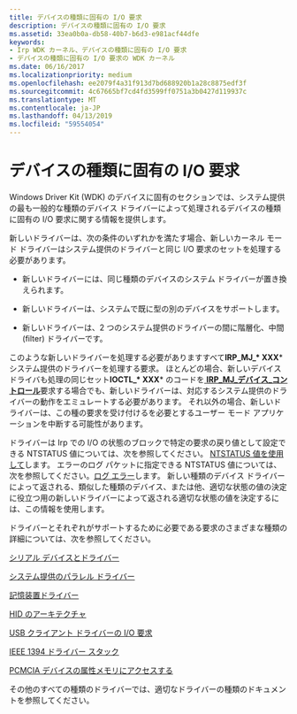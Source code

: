 ```yaml
---
title: デバイスの種類に固有の I/O 要求
description: デバイスの種類に固有の I/O 要求
ms.assetid: 33ea0b0a-db58-40b7-b6d3-e981acf44dfe
keywords:
- Irp WDK カーネル、デバイスの種類に固有の I/O 要求
- デバイスの種類に固有の I/O 要求の WDK カーネル
ms.date: 06/16/2017
ms.localizationpriority: medium
ms.openlocfilehash: ee2079f4a31f913d7bd688920b1a28c8875edf3f
ms.sourcegitcommit: 4c67665bf7cd4fd3599ff0751a3b0427d119937c
ms.translationtype: MT
ms.contentlocale: ja-JP
ms.lasthandoff: 04/13/2019
ms.locfileid: "59554054"
---
```

# <a name="device-type-specific-io-requests"></a>デバイスの種類に固有の I/O 要求





Windows Driver Kit (WDK) のデバイスに固有のセクションでは、システム提供の最も一般的な種類のデバイス ドライバーによって処理されるデバイスの種類に固有の I/O 要求に関する情報を提供します。

新しいドライバーは、次の条件のいずれかを満たす場合、新しいカーネル モード ドライバーはシステム提供のドライバーと同じ I/O 要求のセットを処理する必要があります。

-   新しいドライバーには、同じ種類のデバイスのシステム ドライバーが置き換えられます。

-   新しいドライバーは、システムで既に型の別のデバイスをサポートします。

-   新しいドライバーは、2 つのシステム提供のドライバーの間に階層化、中間 (filter) ドライバーです。

このような新しいドライバーを処理する必要がありますすべて**IRP\_MJ\_* XXX*** システム提供のドライバーを処理する要求。 ほとんどの場合、新しいデバイス ドライバも処理の同じセット**IOCTL\_* XXX*** のコードを[ **IRP\_MJ\_デバイス\_コントロール**](https://msdn.microsoft.com/library/windows/hardware/ff550744)要求する場合でも、新しいドライバーは、対応するシステム提供のドライバーの動作をエミュレートする必要があります。 それ以外の場合、新しいドライバーは、この種の要求を受け付けるを必要とするユーザー モード アプリケーションを中断する可能性があります。

ドライバーは Irp での I/O の状態のブロックで特定の要求の戻り値として設定できる NTSTATUS 値については、次を参照してください。 [NTSTATUS 値を使用して](using-ntstatus-values.md)します。 エラーのログ パケットに指定できる NTSTATUS 値については、次を参照してください。[ログ エラー](logging-errors.md)します。 新しい種類のデバイス ドライバーによって返される、類似した種類のデバイス、または他、適切な状態の値の決定に役立つ用の新しいドライバーによって返される適切な状態の値を決定するには、この情報を使用します。

ドライバーとそれぞれがサポートするために必要である要求のさまざまな種類の詳細については、次を参照してください。

[シリアル デバイスとドライバー](https://msdn.microsoft.com/library/windows/hardware/ff547451)

[システム提供のパラレル ドライバー](https://msdn.microsoft.com/library/windows/hardware/ff544814)

[記憶装置ドライバー](https://msdn.microsoft.com/library/windows/hardware/ff566976)

[HID のアーキテクチャ](https://msdn.microsoft.com/library/windows/hardware/jj126193)

[USB クライアント ドライバーの I/O 要求](https://docs.microsoft.com/windows-hardware/drivers/ddi/content/_usbref/#km-ioctl)

[IEEE 1394 ドライバー スタック](https://msdn.microsoft.com/library/windows/hardware/ff538867)

[PCMCIA デバイスの属性メモリにアクセスする](https://msdn.microsoft.com/library/windows/hardware/ff536892)

その他のすべての種類のドライバーでは、適切なドライバーの種類のドキュメントを参照してください。

 

 





